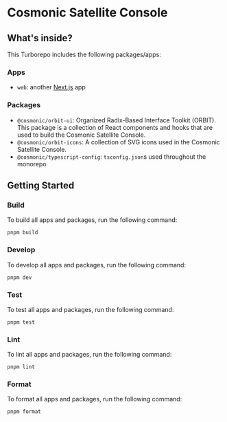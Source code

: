 # Cosmonic Satellite Console

## What's inside?

This Turborepo includes the following packages/apps:

### Apps

- `web`: another [Next.js](https://nextjs.org/) app

### Packages

- `@cosmonic/orbit-ui`: Organized Radix-Based Interface Toolkit (ORBIT). This package is a collection of React components and hooks that are used to build the Cosmonic Satellite Console.
- `@cosmonic/orbit-icons`: A collection of SVG icons used in the Cosmonic Satellite Console.
- `@cosmonic/typescript-config`: `tsconfig.json`s used throughout the monorepo

## Getting Started

### Build

To build all apps and packages, run the following command:

```
pnpm build
```

### Develop

To develop all apps and packages, run the following command:

```
pnpm dev
```

### Test

To test all apps and packages, run the following command:

```
pnpm test
```

### Lint

To lint all apps and packages, run the following command:

```
pnpm lint
```

### Format

To format all apps and packages, run the following command:

```
pnpm format
```
